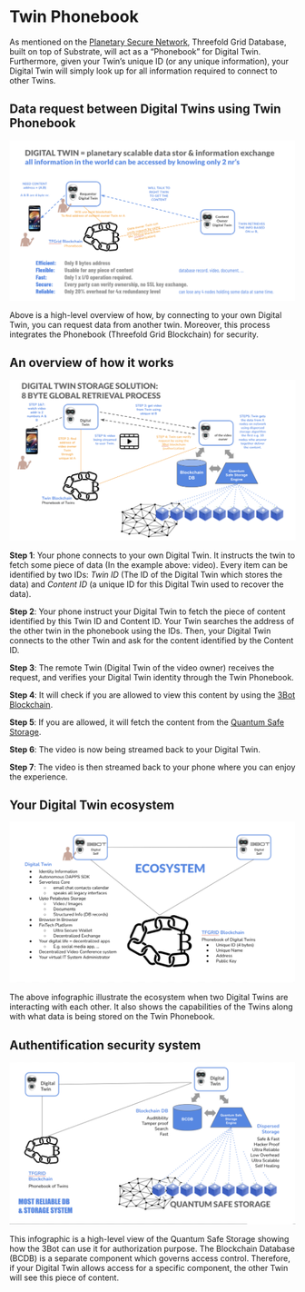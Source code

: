 # Twin Phonebook 

As mentioned on the [Planetary Secure Network](planetary_secure_network), Threefold Grid Database, built on top of Substrate, will act as a “Phonebook” for Digital Twin. Furthermore, given your Twin’s unique ID (or any unique information), your Digital Twin will simply look up for all information required to connect to other Twins. 

## Data request between Digital Twins using Twin Phonebook 

![](img/planetary_scalable_access.png)

Above is a high-level overview of how, by connecting to your own Digital Twin, you can request data from another twin. Moreover, this process integrates the Phonebook (Threefold Grid Blockchain) for security. 

## An overview of how it works

![](img/8byte.png)

**Step 1**: Your phone connects to your own Digital Twin. It instructs the twin to fetch some piece of data (In the example above: video). Every item can be identified by two IDs: *Twin ID* (The ID of the Digital Twin which stores the data) and *Content ID* (a unique ID for this Digital Twin used to recover the data). 

**Step 2**: Your phone instruct your Digital Twin to fetch the piece of content identified by this Twin ID and Content ID. Your Twin searches the address of the other twin in the phonebook using the IDs. Then, your Digital Twin connects to the other Twin and ask for the content identified by the Content ID. 

**Step 3**: The remote Twin (Digital Twin of the video owner) receives the request, and verifies your Digital Twin identity through the Twin Phonebook. 

**Step 4**: It will check if you are allowed to view this content by using the [3Bot Blockchain](cloud:usp_secure). 

**Step 5**: If you are allowed, it will fetch the content from the [Quantum Safe Storage](qsstoragesystem).

**Step 6**: The video is now being streamed back to your Digital Twin. 

**Step 7**: The video is then streamed back to your phone where you can enjoy the experience. 

## Your Digital Twin ecosystem

![](img/ecosystem.png)

The above infographic illustrate the ecosystem when two Digital Twins are interacting with each other. It also shows the capabilities of the Twins along with what data is being stored on the Twin Phonebook. 

## Authentification security system 

![](img/most_reliable_storage.png)

This infographic is a high-level view of the Quantum Safe Storage showing how the 3Bot can use it for authorization purpose. The Blockchain Database (BCDB) is a separate component which governs access control. Therefore, if your Digital Twin allows access for a specific component, the other Twin will see this piece of content. 




